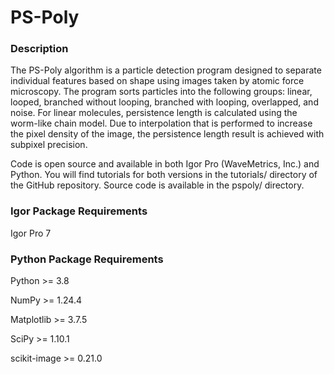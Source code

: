 # PS-Poly

### Description

The PS-Poly algorithm is a particle detection program designed to separate individual features based on shape using images taken by atomic force microscopy. The program sorts particles into the following groups: linear, looped, branched without looping, branched with looping, overlapped, and noise. For linear molecules, persistence length is calculated using the worm-like chain model. Due to interpolation that is performed to increase the pixel density of the image, the persistence length result is achieved with subpixel precision.

Code is open source and available in both Igor Pro (WaveMetrics, Inc.) and Python. You will find tutorials for both versions in the tutorials/ directory of the GitHub repository. Source code is available in the pspoly/ directory.

### Igor Package Requirements

Igor Pro 7

### Python Package Requirements

Python >= 3.8

NumPy >= 1.24.4

Matplotlib >= 3.7.5

SciPy >= 1.10.1

scikit-image >= 0.21.0